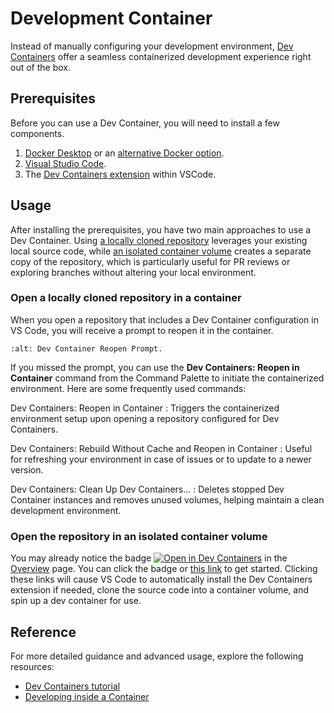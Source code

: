 # Development Container

Instead of manually configuring your development environment, [Dev Containers](https://containers.dev/) offer a seamless containerized development experience right out of the box.

## Prerequisites

Before you can use a Dev Container, you will need to install a few components.

1. [Docker Desktop](https://www.docker.com/products/docker-desktop) or an [alternative Docker option](https://code.visualstudio.com/remote/advancedcontainers/docker-options).
1. [Visual Studio Code](https://code.visualstudio.com/).
1. The [Dev Containers extension](vscode:extension/ms-vscode-remote.remote-containers) within VSCode.

## Usage

After installing the prerequisites, you have two main approaches to use a Dev Container. Using [a locally cloned repository](#open-a-locally-cloned-repository-in-a-container) leverages your existing local source code, while [an isolated container volume](#open-the-repository-in-an-isolated-container-volume) creates a separate copy of the repository, which is particularly useful for PR reviews or exploring branches without altering your local environment.

### Open a locally cloned repository in a container

When you open a repository that includes a Dev Container configuration in VS Code, you will receive a prompt to reopen it in the container.

```{image} /_static/images/dev-container-reopen-prompt.png
:alt: Dev Container Reopen Prompt.
```

If you missed the prompt, you can use the **Dev Containers: Reopen in Container** command from the Command Palette to initiate the containerized environment. Here are some frequently used commands:

Dev Containers: Reopen in Container
: Triggers the containerized environment setup upon opening a repository configured for Dev Containers.

Dev Containers: Rebuild Without Cache and Reopen in Container
: Useful for refreshing your environment in case of issues or to update to a newer version.

Dev Containers: Clean Up Dev Containers...
: Deletes stopped Dev Container instances and removes unused volumes, helping maintain a clean development environment.

### Open the repository in an isolated container volume

You may already notice the badge [![Open in Dev Containers](https://img.shields.io/static/v1?label=Dev%20Containers&message=Open&color=blue&logo=visualstudiocode)](https://vscode.dev/redirect?url=vscode://ms-vscode-remote.remote-containers/cloneInVolume?url=https://github.com/punkops/browserxt) in the [Overview](/index.md) page. You can click the badge or [this link](https://vscode.dev/redirect?url=vscode://ms-vscode-remote.remote-containers/cloneInVolume?url=https://github.com/punkops/browserxt) to get started. Clicking these links will cause VS Code to automatically install the Dev Containers extension if needed, clone the source code into a container volume, and spin up a dev container for use.

## Reference

For more detailed guidance and advanced usage, explore the following resources:

- [Dev Containers tutorial](https://code.visualstudio.com/docs/devcontainers/tutorial)
- [Developing inside a Container](https://code.visualstudio.com/docs/devcontainers/containers)
